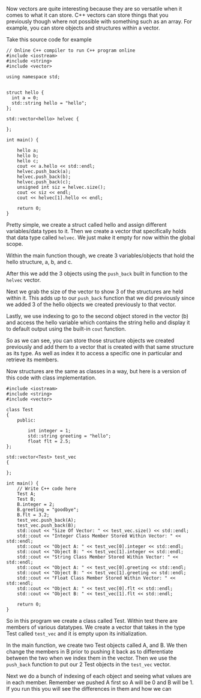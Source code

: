 
Now vectors are quite interesting because they are so versatile when it comes to what it can store. C++ vectors can store things that you previously though where not possible with something such as an array. For example, you can store objects and structures within a vector. 

Take this source code for example

```
// Online C++ compiler to run C++ program online
#include <iostream>
#include <string>
#include <vector>

using namespace std; 


struct hello {
  int a = 0;
  std::string hello = "hello";
};

std::vector<hello> helvec {
    
};

int main() {
    
    hello a;
    hello b;
    hello c;
    cout << a.hello << std::endl;
    helvec.push_back(a);
    helvec.push_back(b);
    helvec.push_back(c);
    unsigned int siz = helvec.size();
    cout << siz << endl;
    cout << helvec[1].hello << endl;
    
    return 0;
}
```



Pretty simple, we create a struct called hello and assign different variables/data types to it. Then we create a vector that specifically holds that data type called `helvec`.  We just make it empty for now within the global scope. 

Within the main function though, we create 3 variables/objects that hold the hello structure, a, b, and c. 

After this we add the 3 objects using the `push_back` built in function to the `helvec` vector. 

Next we grab the size of the vector to show 3 of the structures are held within it. This adds up to our `push_back` function that we did previously since we added 3 of the hello objects we created previously to that vector. 

Lastly, we use indexing to go to the second object stored in the vector (b) and access the hello variable which contains the string hello and display it to default output using the built-in `cout` function. 

So as we can see, you can store those structure objects we created previously and add them to a vector that is created with that same structure as its type. As well as index it to access a specific one in particular and retrieve its members. 

Now structures are the same as classes in a way, but here is a version of this code with class implementation. 


```
#include <iostream>
#include <string>
#include <vector>

class Test
{
    public:
    
        int integer = 1;
        std::string greeting = "hello";
        float flt = 2.5;
};

std::vector<Test> test_vec 
{
    
};

int main() {
    // Write C++ code here
    Test A;
    Test B;
    B.integer = 2;
    B.greeting = "goodbye";
    B.flt = 3.2;
    test_vec.push_back(A);
    test_vec.push_back(B);
    std::cout << "Size Of Vector: " << test_vec.size() << std::endl;
    std::cout << "Integer Class Member Stored Within Vector: " << std::endl;
    std::cout << "Object A: " << test_vec[0].integer << std::endl;
    std::cout << "Object B: " << test_vec[1].integer << std::endl;
    std::cout << "String Class Member Stored Within Vector: " << std::endl;
    std::cout << "Object A: " << test_vec[0].greeting << std::endl;
    std::cout << "Object B: " << test_vec[1].greeting << std::endl;
    std::cout << "Float Class Member Stored Within Vector: " << std::endl;
    std::cout << "Object A: " << test_vec[0].flt << std::endl;
    std::cout << "Object B: " << test_vec[1].flt << std::endl;

    return 0;
}
```

So in this program we create a class called Test. Within test there are members of various datatypes. We create a vector that takes in the type Test called `test_vec` and it is empty upon its initialization. 

In the main function, we create two Test objects called A, and B. We then change the members in B prior to pushing it back as to differentiate between the two when we index them in the vector. Then we use the `push_back` function to put our 2 Test objects in the `test_vec` vector. 

Next we do a bunch of indexing of each object and seeing what values are in each member. Remember we pushed A first so A will be 0 and B will be 1. If you run this you will see the differences in them and how we can 